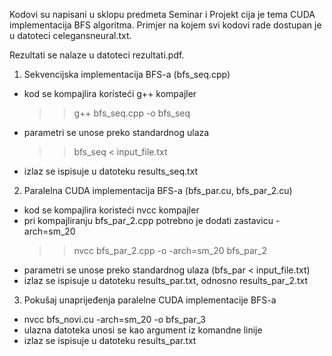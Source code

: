 Kodovi su napisani u sklopu predmeta Seminar i Projekt cija je tema CUDA implementacija BFS algoritma.
Primjer na kojem svi kodovi rade dostupan je u datoteci celegansneural.txt.

Rezultati se nalaze u datoteci rezultati.pdf.

1. Sekvencijska implementacija BFS-a (bfs_seq.cpp)
  - kod se kompajlira koristeći g++ kompajler
      >> g++ bfs_seq.cpp -o bfs_seq
  - parametri se unose preko standardnog ulaza
      >> bfs_seq < input_file.txt
  - izlaz se ispisuje u datoteku results_seq.txt

2. Paralelna CUDA implementacija BFS-a (bfs_par.cu, bfs_par_2.cu)
  - kod se kompajlira koristeći nvcc kompajler
  - pri kompajliranju bfs_par_2.cpp potrebno je dodati zastavicu -arch=sm_20
      >> nvcc bfs_par_2.cpp -o -arch=sm_20 bfs_par_2
  - parametri se unose preko standardnog ulaza (bfs_par < input_file.txt)
  - izlaz se ispisuje u datoteku results_par.txt, odnosno results_par_2.txt

3. Pokušaj unaprijeđenja paralelne CUDA implementacije BFS-a
  - nvcc bfs_novi.cu -arch=sm_20 -o bfs_par_3
  - ulazna datoteka unosi se kao argument iz komandne linije
  - izlaz se ispisuje u datoteku results_par.txt
